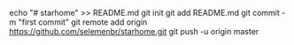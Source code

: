 echo "# starhome" >> README.md
git init
git add README.md
git commit -m "first commit"
git remote add origin https://github.com/selemenbr/starhome.git
git push -u origin master
